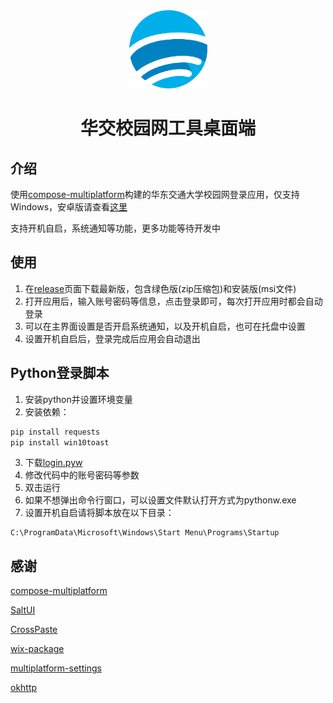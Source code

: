 <div align="center">
<img width="125" height="125" src="src/main/resources/icon.svg" alt="ecjtulogintool"/>  

<h1>华交校园网工具桌面端</h1>

</div>

## 介绍
使用[compose-multiplatform](https://github.com/JetBrains/compose-multiplatform)构建的华东交通大学校园网登录应用，仅支持Windows，安卓版请查看[这里](https://github.com/Agiens02/ECJTU-AutoLogin)

支持开机自启，系统通知等功能，更多功能等待开发中

## 使用
1. 在[release](https://github.com/Agiens02/ECJTU-AutoLogin-Desktop/releases)页面下载最新版，包含绿色版(zip压缩包)和安装版(msi文件)
2. 打开应用后，输入账号密码等信息，点击登录即可，每次打开应用时都会自动登录
3. 可以在主界面设置是否开启系统通知，以及开机自启，也可在托盘中设置
4. 设置开机自启后，登录完成后应用会自动退出

## Python登录脚本

1. 安装python并设置环境变量
2. 安装依赖：
```bash
pip install requests
pip install win10toast
```
3. 下载[login.pyw](./login.pyw)
4. 修改代码中的账号密码等参数
5. 双击运行
6. 如果不想弹出命令行窗口，可以设置文件默认打开方式为pythonw.exe
7. 设置开机自启请将脚本放在以下目录：
```
C:\ProgramData\Microsoft\Windows\Start Menu\Programs\Startup
```

## 感谢

[compose-multiplatform](https://github.com/JetBrains/compose-multiplatform)

[SaltUI](https://github.com/Moriafly/SaltUI)

[CrossPaste](https://github.com/CrossPaste/crosspaste-desktop)

[wix-package](https://github.com/tangshimin/wix-package)

[multiplatform-settings](https://github.com/russhwolf/multiplatform-settings)

[okhttp](https://github.com/square/okhttp)